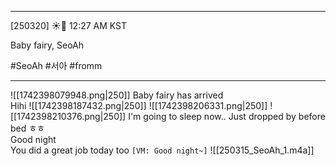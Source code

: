 ___
[250320] ☀️💭 12:27 AM KST

Baby fairy, SeoAh

#SeoAh #서아 #fromm
___

![[1742398079948.png|250]]
Baby fairy has arrived  
Hihi
![[1742398187432.png|250]]
![[1742398206331.png|250]]
![[1742398210376.png|250]]
I'm going to sleep now.. 
Just dropped by before bed ㅎㅎ  
Good night  
You did a great job today too
`[VM: Good night~]`
![[250315_SeoAh_1.m4a]]